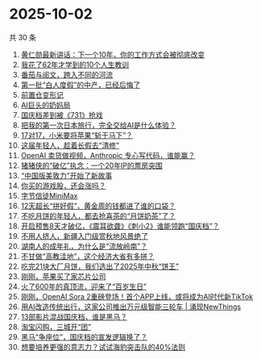 # 2025-10-02

共 30 条

<!-- BEGIN 36KR -->
<!-- 最后更新时间 2025-10-02 15:08:53 +0800 -->
1. [黄仁勋最新讲话：下一个10年，你的工作方式会被彻底改变](https://36kr.com/p/3489257268763783)
1. [我花了62年才学到的10个人生教训](https://36kr.com/p/3458267540379015)
1. [番茄与阅文，跨入不同的河流](https://36kr.com/p/3489327251201161)
1. [第一批“白人度假”的中产，已经后悔了](https://36kr.com/p/3491351244151939)
1. [前置仓变形记](https://36kr.com/p/3489206643743621)
1. [AI巨头的奶妈局](https://36kr.com/p/3491354017127560)
1. [国庆档差到被《731》抢戏](https://36kr.com/p/3490687346727813)
1. [把我的第一次日本旅行，完全交给AI是什么体验？](https://36kr.com/p/3490467939031945)
1. [17对17，小米要将苹果“斩于马下”？](https://36kr.com/p/3491524549516165)
1. [这届年轻人，趁着长假去“清修”](https://36kr.com/p/3491422869363593)
1. [OpenAI 卖货做视频，Anthropic 专心写代码，谁能赢？](https://36kr.com/p/3491528761236611)
1. [猪猪侠的“破亿”执念：一个20年IP的票房突围](https://36kr.com/p/3491320046738311)
1. [“中国版美敦力”开始了新故事](https://36kr.com/p/3491379919526793)
1. [你买的游戏股，还会涨吗？](https://36kr.com/p/3491618004327301)
1. [字节信徒MiniMax](https://36kr.com/p/3489327191186569)
1. [12天超长“拼好假”，黄金周的钱都进了谁的口袋？](https://36kr.com/p/3490215871699844)
1. [不吃月饼的年轻人，都去抢喜茶的“月饼奶茶”了？](https://36kr.com/p/3489960901467016)
1. [开启预售8天才破亿，《震耳欲聋》《刺小2》谁能领跑“国庆档”？](https://36kr.com/p/3489271684356999)
1. [不用人挤人，新疆入门级赏秋地风景绝了](https://36kr.com/p/3490148860124040)
1. [湖南人的成年礼，为什么是“流放岭南”？](https://36kr.com/p/3490155440053382)
1. [不甘做“高教洼地”，这个经济大省有多拼？](https://36kr.com/p/3490141055310985)
1. [吃完21块大厂月饼，我们选出了2025年中秋“饼王”](https://36kr.com/p/3489216673193093)
1. [刚刚，苹果买了家芯片公司](https://36kr.com/p/3489907211688840)
1. [火了600年的真顶流，迎来了“百岁生日”](https://36kr.com/p/3489908342463617)
1. [刚刚，OpenAI Sora 2重磅登场！首个APP上线，或将成为AI时代新TikTok](https://36kr.com/p/3489923456179073)
1. [用AI改造传统出行，这家公司推出万元级智能三轮车 | 涌现NewThings](https://36kr.com/p/3489786463214721)
1. [13部影片混战国庆档，谁是黑马？](https://36kr.com/p/3489920340220801)
1. [淘宝闪购，三城开“团”](https://36kr.com/p/3489909326683273)
1. [黑马“争座位”，国庆档的宣发逻辑换了？](https://36kr.com/p/3489226823031943)
1. [想要培养更强的意志力？试试海豹突击队的40%法则](https://36kr.com/p/3441031916344710)
<!-- END 36KR -->
